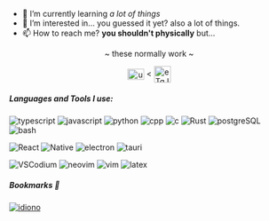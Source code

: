 - 🌱 I’m currently learning _a lot of things_
- 👀  I’m interested in... you guessed it yet? also a lot of things.
- 📫 How to reach me? **you shouldn't physically** but...</u>

<p align="center">~ these normally work ~</p>  
<p align="center">  
<a href="https://www.youtube.com/@inharul" target="blank"><img align="center" src="https://upload.wikimedia.org/wikipedia/commons/thumb/0/09/YouTube_full-color_icon_%282017%29.svg/2560px-YouTube_full-color_icon_%282017%29.svg.png" alt="ucs0a7nr4dcwwswvchkcin-g" height="20" width="30" /></a> <
<a href="https://discord.gg/CatZ9nSECb" target="blank"><img align="center" src="https://logodownload.org/wp-content/uploads/2017/11/discord-logo-4-1.png" alt="eTqJ65vUV9" height="30" width="30" /></a>
</p>

<h5 align="left">Languages and Tools I use:</h5>

![typescript](https://img.shields.io/badge/typescript-white?logo=typescript&logoColor=white&labelColor=%233178C6) 
![javascript](https://img.shields.io/badge/javascript_(im_forced)-white?logo=javascript&logoColor=white&labelColor=%23F7DF1E)
![python](https://img.shields.io/badge/python_*hype*-white?logo=python&logoColor=white&labelColor=blue)
![cpp](https://img.shields.io/badge/C(%2B%2B)_with_da_classes-white?logo=cplusplus&logoColor=white&labelColor=%2300599C)
![c](https://img.shields.io/badge/the_og-white?logo=c&logoColor=white&labelColor=%23A8B9CC)
![Rust](https://img.shields.io/badge/learning_Rust_without_socks-white?logo=rust&logoColor=white&labelColor=%23000000)
![postgreSQL](https://img.shields.io/badge/DROP_TABLE_prod-white?logo=postgresql&logoColor=white&labelColor=%234169E1)
![bash](https://img.shields.io/badge/sheBANG_(im_sorry)-white?logo=gnubash&logoColor=white&labelColor=%234EAA25)

![React](https://img.shields.io/badge/React-white?logo=react&logoColor=cyan&labelColor=%2300629B)
![Native](https://img.shields.io/badge/React_Native-white?logo=react&logoColor=%2358c4dc&labelColor=%231b1b1d)
![electron](https://img.shields.io/badge/Electron_*eats_RAM*-white?logo=electron&logoColor=white&labelColor=%2347848F)
![tauri](https://img.shields.io/badge/Tauri-white?logo=tauri&logoColor=%23FAAF00&labelColor=%23003545)


![VSCodium](https://img.shields.io/badge/VSCodium-%23eee?logo=vscodium&logoColor=white&labelColor=%232F80ED) 
![neovim](https://img.shields.io/badge/neovim_(heh)-%23eee?logo=neovim&logoColor=white&labelColor=%2357A143) 
![vim](https://img.shields.io/badge/*smugs*-%23eee?logo=vim&logoColor=white&labelColor=%23019733) 
![latex](https://img.shields.io/badge/LaTeX-%23eee?logo=latex&logoColor=white&labelColor=%23008080)

##### Bookmarks 📌
<a href="https://github.com/inharul/idiono" target="blank">![idiono](https://img.shields.io/badge/idiono-%23eee?logo=react&logoColor=white&labelColor=%23106f8d)</a>

